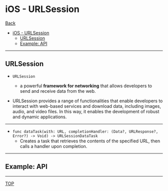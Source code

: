 # iOS - URLSession

[Back](../index.md)

- [iOS - URLSession](#ios---urlsession)
  - [URLSession](#urlsession)
  - [Example: API](#example-api)

---

## URLSession

- `URLSession`
  - a powerful **framework for networking** that allows developers to send and receive data from the web. 
  
- URLSession provides a range of functionalities that enable developers to interact with web-based services and download data, including images, audio, and video files. In this way, it enables the development of robust and dynamic applications.

---

- `func dataTask(with: URL, completionHandler: (Data?, URLResponse?, Error?) -> Void) -> URLSessionDataTask`
  - Creates a task that retrieves the contents of the specified URL, then calls a handler upon completion.



---

## Example: API



---

[TOP](#ios---urlsession)